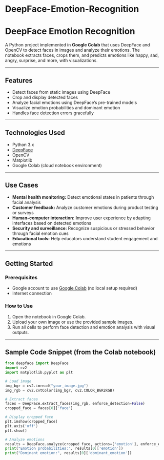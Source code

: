 # DeepFace-Emotion-Recognition

# DeepFace Emotion Recognition

A Python project implemented in **Google Colab** that uses DeepFace and OpenCV to detect faces in images and analyze their emotions. The notebook extracts faces, crops them, and predicts emotions like happy, sad, angry, surprise, and more, with visualizations.

---

## Features

- Detect faces from static images using DeepFace  
- Crop and display detected faces  
- Analyze facial emotions using DeepFace’s pre-trained models  
- Visualize emotion probabilities and dominant emotion  
- Handles face detection errors gracefully  

---

## Technologies Used

- Python 3.x  
- [DeepFace](https://github.com/serengil/deepface)  
- OpenCV  
- Matplotlib  
- Google Colab (cloud notebook environment)  

---

## Use Cases

- **Mental health monitoring:** Detect emotional states in patients through facial analysis  
- **Customer feedback:** Analyze customer emotions during product testing or surveys  
- **Human-computer interaction:** Improve user experience by adapting interfaces based on detected emotions  
- **Security and surveillance:** Recognize suspicious or stressed behavior through facial emotion cues  
- **Educational tools:** Help educators understand student engagement and emotions  

---

## Getting Started

### Prerequisites

- Google account to use [Google Colab](https://colab.research.google.com/) (no local setup required)  
- Internet connection  

### How to Use

1. Open the notebook in Google Colab.  
2. Upload your own image or use the provided sample images.  
3. Run all cells to perform face detection and emotion analysis with visual outputs.  

---

## Sample Code Snippet (from the Colab notebook)

```python
from deepface import DeepFace
import cv2
import matplotlib.pyplot as plt

# Load image
img_bgr = cv2.imread("your_image.jpg")
img_rgb = cv2.cvtColor(img_bgr, cv2.COLOR_BGR2RGB)

# Extract faces
faces = DeepFace.extract_faces(img_rgb, enforce_detection=False)
cropped_face = faces[0]['face']

# Display cropped face
plt.imshow(cropped_face)
plt.axis('off')
plt.show()

# Analyze emotions
results = DeepFace.analyze(cropped_face, actions=['emotion'], enforce_detection=False)
print("Emotion probabilities:", results[0]['emotion'])
print("Dominant emotion:", results[0]['dominant_emotion'])
